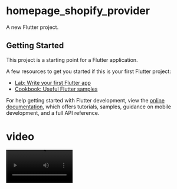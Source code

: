 # homepage_shopify_provider

A new Flutter project.

## Getting Started

This project is a starting point for a Flutter application.

A few resources to get you started if this is your first Flutter project:

- [Lab: Write your first Flutter app](https://docs.flutter.dev/get-started/codelab)
- [Cookbook: Useful Flutter samples](https://docs.flutter.dev/cookbook)

For help getting started with Flutter development, view the
[online documentation](https://docs.flutter.dev/), which offers tutorials,
samples, guidance on mobile development, and a full API reference.

# video
<video src='https://github.com/hammadfatma/homepage_shopify_provider/assets/97297539/d610d21d-a277-4db0-bf89-7e983ce1fa32' width=180/>
